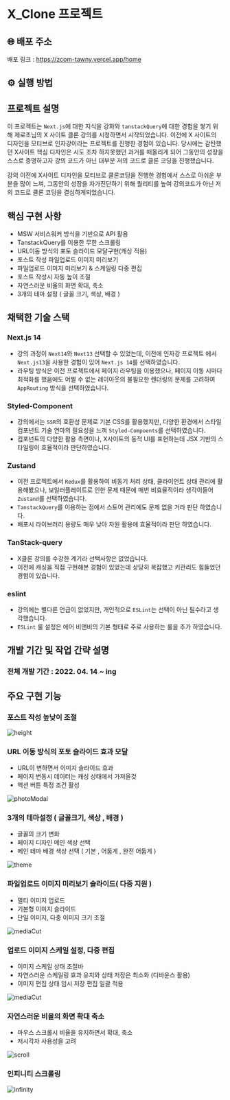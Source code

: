# X_Clone 프로젝트

## **🌐 배포 주소**

배포 링크 :  https://zcom-tawny.vercel.app/home

## **⚙ 실행 방법**

## 프로젝트 설명

이 프로젝트는 `Next.js`에 대한 지식을 강화와 `tanstackQuery`에 대한 경험을 쌓기 위해 제로초님의 X 사이트 클론 강의를 시청하면서 시작되었습니다.  이전에 X 사이트의 디자인을 모티브로 인자강이라는 프로젝트를 진행한 경험이 있습니다. 당시에는 감탄했던 X사이트 핵심 디자인은 시도 조차 하지못했던 과거를 떠올리게 되어 그동안의 성장을 스스로 증명하고자 강의 코드가 아닌 대부분 저의 코드로 클론 코딩을 진행했습니다.

 강의 이전에 X사이트 디자인을 모티브로 클론코딩을 진행한 경험에서 스스로 아쉬운 부분을 많이 느껴, 그동안의 성장을 자가진단하기 위해 퀄리티를 높여 강의코드가 아닌 저의 코드로 클론 코딩을 결심하게되었습니다.

 ## 핵심 구현 사항 

- MSW 서비스워커 방식을 기반으로 API 활용
- TanstackQuery를 이용한 무한 스크롤링 
- URL이동 방식의 포토 슬라이드 모달구현(캐싱 적용)
- 포스트 작성 파일업로드 이미지 미리보기
- 파일업로드 이미지 미리보기 & 스케일링 다중 편집
- 포스트 작성시 자동 높이 조절 
- 자연스러운 비율의 화면 확대, 축소 
- 3개의 테마 설정 ( 글꼴 크기, 색상, 배경 )

## 채택한 기술 스택

### Next.js 14

- 강의 과정이 `Next14`와 `Next13` 선택할 수 있었는데, 이전에 인자강 프로젝트 에서 `Next.js13`을 사용한 경험이 있어 `Next.js 14`를 선택하였습니다.
- 라우팅 방식은 이전 프로젝트에서 페이지 라우팅을 이용했으나, 페이지 이동 시마다 최적화를 했음에도 어쩔 수 없는 레이아웃의 불필요한 렌더링의 문제를 고려하여 `AppRouting` 방식을 선택하였습니다.

### Styled-Component

- 강의에서는 `SSR`의 호환성 문제로 기본 CSS를 활용했지만, 다양한 환경에서 스타일 컴포넌트 기술 연마의 필요성을 느껴 `Styled-Compoents`를 선택하였습니다.
- 컴포넌트의 다양한 활용 측면이나, X사이트의 동적 UI를 표현하는데 JSX 기반의 스타일링이 효율적이라 판단하였습니다.

### Zustand

- 이전 프로젝트에서 `Redux`를 활용하여 비동기 처리 상태, 클라이언트 상태 관리에 활용해봤으나,  보일러플레이트로 인한 문제 때문에 매번 비효율적이라 생각이들어 `Zustand`를 선택하였습니다.
- `TanstackQuery`를 이용하는 점에서 스토어 관리에도 문제 없을 거라 판단 하였습니다.
- 배포시 라이브러리 용량도 매우 낮아 자원 활용에 효율적이라 판단 하였습니다.

### TanStack-query

- X클론 강의를 수강한 계기라 선택사항은 없었습니다.
- 이전에 캐싱을 직접 구현해본 경험이 있었는데 상당히 복잡했고 키관리도 힘들었던 경험이 있습니다.

### eslint

- 강의에는 별다른 언급이 없었지만,  개인적으로 `ESLint`는 선택이 아닌 필수라고 생각했습니다.
- `ESLint` 룰 설정은 에어 비앤비의 기본 형태로 주로 사용하는 룰을 추가 하였습니다.

## 개발 기간 및 작업 간략 설명

### 전체 개발 기간 : 2022. 04. 14 ~ ing

## 주요 구현 기능

### 포스트 작성 높낮이 조절
![height](https://github.com/Minsoek96/zcom/assets/125581005/3b758939-59cf-46a6-aeda-c4f7fdca61da)

### URL 이동 방식의 포토 슬라이드 효과 모달

- URL이 변하면서 이미지 슬라이드 효과
- 페이지 변동시 데이터는 캐싱 상태에서 가져올것
- 액션 버튼 특정 조건 활성
  
![photoModal](https://github.com/Minsoek96/zcom/assets/125581005/66c43489-84b4-47b2-80d2-535724dc9deb)

### 3개의 테마설정 ( 글꼴크기, 색상 , 배경 ) 

- 글꼴의 크기 변화 
- 페이지 디자인 메인 색상 선택
- 메인 테마 배경 색상 선택 ( 기본 , 어둡게 , 완전 어둡게 )

![theme](https://github.com/Minsoek96/zcom/assets/125581005/8e85491d-81b0-4ad2-a079-97798a41f4e1)

### 파일업로드 이미지 미리보기 슬라이드( 다중 지원 )

- 멀티 이미지 업로드
- 기본형 이미지 슬라이드
- 단일 이미지, 다중 이미지 크기 조절

![mediaCut](https://github.com/Minsoek96/zcom/assets/125581005/0a3dacfc-c089-4140-b0f4-e0ebeb79874d)

### 업로드 이미지 스케일 설정, 다중 편집

- 이미지 스케일 상태 조절바
- 자연스러운 스케일링 효과 유지와 상태 저장은 최소화 (디바운스 활용)
- 이미지 편집 상태 임시 저장 편집 일괄 적용

![mediaCut](https://github.com/Minsoek96/zcom/assets/125581005/0a3dacfc-c089-4140-b0f4-e0ebeb79874d)

### 자연스러운 비율의 화면 확대 축소 

- 마우스 스크롤시 비율을 유지하면서 확대, 축소
- 저시각자 사용성을 고려
  
![scroll](https://github.com/Minsoek96/zcom/assets/125581005/d8cdea61-9ef4-40b1-8bef-70b20e15833d)

### 인피니티 스크롤링 

![infinity](https://github.com/Minsoek96/zcom/assets/125581005/3bd42090-4dac-4013-9420-53f424b45ca3)

